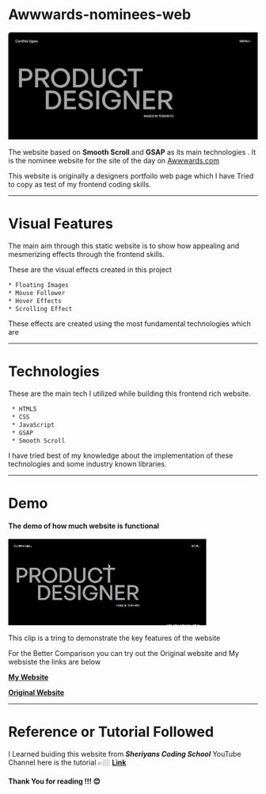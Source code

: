 # Awwwards-nominees-web


![Alt text](<Screenshot 2023-12-20 001443-1.png>)


The website based on **Smooth Scroll** and **GSAP** as its main technologies . It is the nominee website for the site of the day on [Awwwards.com](https://www.awwwards.com/)

This website is originally a designers portfoilo web page which I have Tried to copy as test of my frontend coding skills.

---------------------------------------

# Visual Features

The main aim through this static website is to show how appealing and mesmerizing effects through the frontend skills.

These are the visual effects created in this project

    * Floating Images
    * Mouse Follower
    * Hover Effects
    * Scrolling Effect

These effects are created using the most fundamental technologies which are 

---------------------------------------

# Technologies

 These are the main tech I utilized while building this frontend rich website.

     * HTML5
     * CSS
     * JavaScript
     * GSAP
     * Smooth Scroll

I have tried best of my knowledge about the implementation of these technologies and some industry known libraries.

---------------------------------------

# Demo

#### The demo of how much website is functional

![Alt text](<Recording 2023-09-29 230358-1.gif>)

This clip is a tring to demonstrate the key features of the website

For the Better Comparison you can try out the Original website and My websiste the links are below

[**My Website**](https://ratnesh003.github.io/awwwards-nominees-web/)

[**Original Website**](https://cynthiaugwu.com/)

---------------------------------------

# Reference or Tutorial Followed

I Learned buiding this website from _**Sheriyans Coding School**_ YouTube Channel here is the tutorial 👉🏼 [**Link**](https://youtu.be/InvSEpJUXu4?si=QoV12XsVFYYGd9wu)


#### Thank You for reading !!! 😊